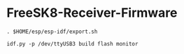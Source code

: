# FreeSK8-Receiver-Firmware

```
. $HOME/esp/esp-idf/export.sh
```

```
idf.py -p /dev/ttyUSB3 build flash monitor
```
